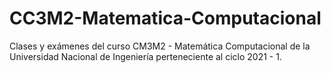 # CC3M2-Matematica-Computacional
Clases y exámenes del curso CM3M2 - Matemática Computacional de la Universidad Nacional de Ingeniería perteneciente al ciclo 2021 - 1.
